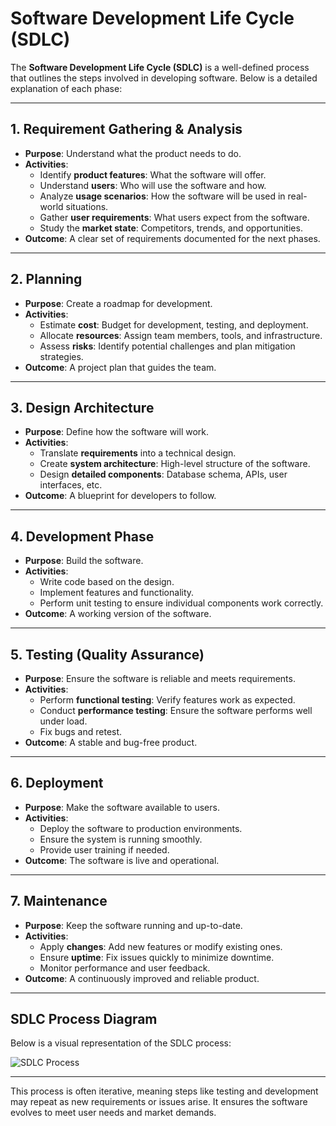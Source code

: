 # Software Development Life Cycle (SDLC)

The **Software Development Life Cycle (SDLC)** is a well-defined process that outlines the steps involved in developing software. Below is a detailed explanation of each phase:

---

## 1. Requirement Gathering & Analysis
- **Purpose**: Understand what the product needs to do.
- **Activities**:
  - Identify **product features**: What the software will offer.
  - Understand **users**: Who will use the software and how.
  - Analyze **usage scenarios**: How the software will be used in real-world situations.
  - Gather **user requirements**: What users expect from the software.
  - Study the **market state**: Competitors, trends, and opportunities.
- **Outcome**: A clear set of requirements documented for the next phases.

---

## 2. Planning
- **Purpose**: Create a roadmap for development.
- **Activities**:
  - Estimate **cost**: Budget for development, testing, and deployment.
  - Allocate **resources**: Assign team members, tools, and infrastructure.
  - Assess **risks**: Identify potential challenges and plan mitigation strategies.
- **Outcome**: A project plan that guides the team.

---

## 3. Design Architecture
- **Purpose**: Define how the software will work.
- **Activities**:
  - Translate **requirements** into a technical design.
  - Create **system architecture**: High-level structure of the software.
  - Design **detailed components**: Database schema, APIs, user interfaces, etc.
- **Outcome**: A blueprint for developers to follow.

---

## 4. Development Phase
- **Purpose**: Build the software.
- **Activities**:
  - Write code based on the design.
  - Implement features and functionality.
  - Perform unit testing to ensure individual components work correctly.
- **Outcome**: A working version of the software.

---

## 5. Testing (Quality Assurance)
- **Purpose**: Ensure the software is reliable and meets requirements.
- **Activities**:
  - Perform **functional testing**: Verify features work as expected.
  - Conduct **performance testing**: Ensure the software performs well under load.
  - Fix bugs and retest.
- **Outcome**: A stable and bug-free product.

---

## 6. Deployment
- **Purpose**: Make the software available to users.
- **Activities**:
  - Deploy the software to production environments.
  - Ensure the system is running smoothly.
  - Provide user training if needed.
- **Outcome**: The software is live and operational.

---

## 7. Maintenance
- **Purpose**: Keep the software running and up-to-date.
- **Activities**:
  - Apply **changes**: Add new features or modify existing ones.
  - Ensure **uptime**: Fix issues quickly to minimize downtime.
  - Monitor performance and user feedback.
- **Outcome**: A continuously improved and reliable product.

---

## SDLC Process Diagram

Below is a visual representation of the SDLC process:

![SDLC Process](../assets/sdlc_process.png)

---

This process is often iterative, meaning steps like testing and development may repeat as new requirements or issues arise. It ensures the software evolves to meet user needs and market demands.